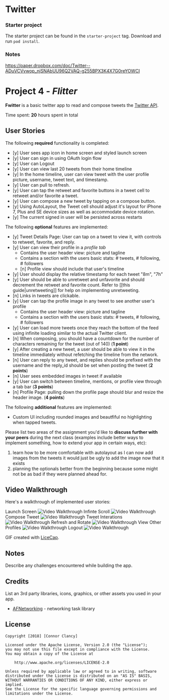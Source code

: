 # Twitter

### Starter project
The starter project can be found in the `starter-project` tag. Download and run `pod install`.


### Notes
https://paper.dropbox.com/doc/Twitter--ADuVCVvwop_njSNAbUU96Q2VAQ-g255BPX3K4X7G0reYOWCI

# Project 4 - *Flitter*

**Fwitter** is a basic twitter app to read and compose tweets the [Twitter API](https://apps.twitter.com/).

Time spent: **20** hours spent in total

## User Stories

The following **required** functionality is completed:

- [y] User sees app icon in home screen and styled launch screen
- [y] User can sign in using OAuth login flow
- [y] User can Logout
- [y] User can view last 20 tweets from their home timeline
- [y] In the home timeline, user can view tweet with the user profile picture, username, tweet text, and timestamp.
- [y] User can pull to refresh.
- [y] User can tap the retweet and favorite buttons in a tweet cell to retweet and/or favorite a tweet.
- [y] User can compose a new tweet by tapping on a compose button.
- [y] Using AutoLayout, the Tweet cell should adjust it's layout for iPhone 7, Plus and SE device sizes as well as accommodate device rotation.
- [y] The current signed in user will be persisted across restarts

The following **optional** features are implemented:

- [y] Tweet Details Page: User can tap on a tweet to view it, with controls to retweet, favorite, and reply.
- [y] User can view their profile in a *profile tab*
   - Contains the user header view: picture and tagline
   - Contains a section with the users basic stats: # tweets, # following, # followers
   - [n] Profile view should include that user's timeline
- [y] User should display the relative timestamp for each tweet "8m", "7h"
- [y] User should be able to unretweet and unfavorite and should decrement the retweet and favorite count. Refer to [[this guide|unretweeting]] for help on implementing unretweeting.
- [n] Links in tweets are clickable.
- [y] User can tap the profile image in any tweet to see another user's profile
   - Contains the user header view: picture and tagline
   - Contains a section with the users basic stats: # tweets, # following, # followers
- [y] User can load more tweets once they reach the bottom of the feed using infinite loading similar to the actual Twitter client.
- [n] When composing, you should have a countdown for the number of characters remaining for the tweet (out of 140) (**1 point**)
- [y] After creating a new tweet, a user should be able to view it in the timeline immediately without refetching the timeline from the network.
- [n] User can reply to any tweet, and replies should be prefixed with the username and the reply_id should be set when posting the tweet (**2 points**)
- [n] User sees embedded images in tweet if available 
- [y] User can switch between timeline, mentions, or profile view through a tab bar (**3 points**)
- [n] Profile Page: pulling down the profile page should blur and resize the header image. (**4 points**)


The following **additional** features are implemented:

- Custom UI including rounded images and beautfiful no highlighting when tapped tweets.

Please list two areas of the assignment you'd like to **discuss further with your peers** during the next class (examples include better ways to implement something, how to extend your app in certain ways, etc):

1. learn how to be more comfortable with autolayout as I can now add images from the tweets it would just be ugly to add the image now that it exists
2. planning the optionals better from the beginning because some might not be as bad if they were planned ahead for.

## Video Walkthrough

Here's a walkthrough of implemented user stories:

Launch Screen
<img src='tGIFS/launch.gif' title='Start View' width='' alt='Video Walkthrough' />
Infinte Scroll
<img src='tGIFS/infinite.gif' title='Start View' width='' alt='Video Walkthrough' />
Compose Tweet
<img src='tGIFS/compose.gif' title='Start View' width='' alt='Video Walkthrough' />
Tweet Interations
<img src='tGIFS/favorite.gif' title='Start View' width='' alt='Video Walkthrough' />
Refresh and Rotate
<img src='tGIFS/rotate.gif' title='Start View' width='' alt='Video Walkthrough' />
View Other Profiles
<img src='tGIFS/profiles.gif' title='Start View' width='' alt='Video Walkthrough' />
Logout
<img src='tGIFS/logout.gif' title='Start View' width='' alt='Video Walkthrough' />

GIF created with [LiceCap](http://www.cockos.com/licecap/).

## Notes

Describe any challenges encountered while building the app.

## Credits

List an 3rd party libraries, icons, graphics, or other assets you used in your app.

- [AFNetworking](https://github.com/AFNetworking/AFNetworking) - networking task library

## License

    Copyright [2018] [Connor Clancy]

    Licensed under the Apache License, Version 2.0 (the "License");
    you may not use this file except in compliance with the License.
    You may obtain a copy of the License at

        http://www.apache.org/licenses/LICENSE-2.0

    Unless required by applicable law or agreed to in writing, software
    distributed under the License is distributed on an "AS IS" BASIS,
    WITHOUT WARRANTIES OR CONDITIONS OF ANY KIND, either express or implied.
    See the License for the specific language governing permissions and
    limitations under the License.
